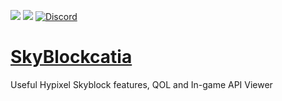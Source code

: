 [![](http://cf.way2muchnoise.eu/full_skyblockcatia_downloads.svg)](https://minecraft.curseforge.com/projects/skyblockcatia) [![](http://cf.way2muchnoise.eu/versions/Minecraft_skyblockcatia_all.svg)](https://minecraft.curseforge.com/projects/skyblockcatia) [![Discord](https://img.shields.io/discord/356400329086205953.svg?color=%237289da&label=discord&logo=discord&logoColor=%237289da)](https://discord.gg/6JhEjeY)

# [SkyBlockcatia](http://minecraft.curseforge.com/projects/skyblockcatia)
Useful Hypixel Skyblock features, QOL and In-game API Viewer
